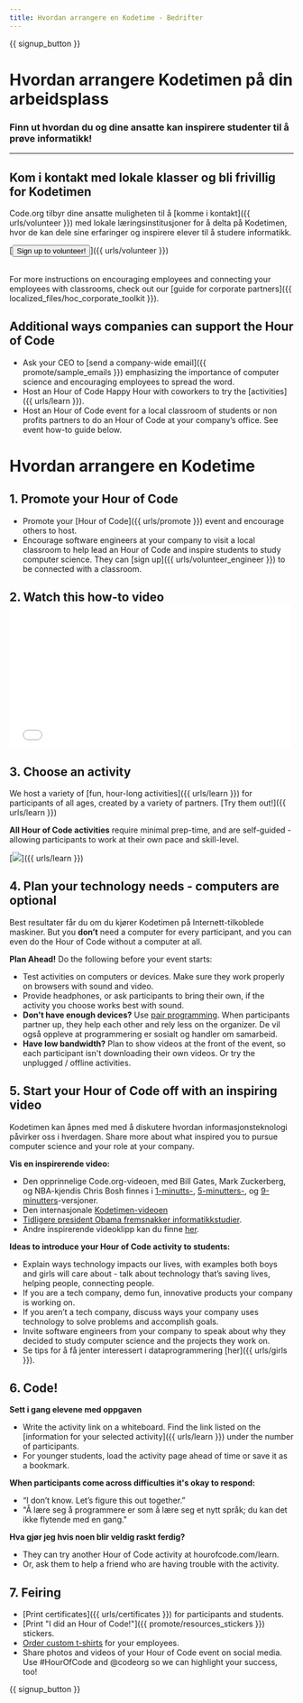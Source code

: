 ```yaml
---
title: Hvordan arrangere en Kodetime - Bedrifter
---
```


{{ signup_button }}

# Hvordan arrangere Kodetimen på din arbeidsplass
### Finn ut hvordan du og dine ansatte kan inspirere studenter til å prøve informatikk!

***

## Kom i kontakt med lokale klasser og bli frivillig for Kodetimen
Code.org tilbyr dine ansatte muligheten til å [komme i kontakt]({{ urls/volunteer }}) med lokale læringsinstitusjoner for å delta på Kodetimen, hvor de kan dele sine erfaringer og inspirere elever til å studere informatikk.

[<button>Sign up to volunteer!</button>]({{ urls/volunteer }})
<br>
<br>

For more instructions on encouraging employees and connecting your employees with classrooms, check out our [guide for corporate partners]({{ localized_files/hoc_corporate_toolkit }}).

## Additional ways companies can support the Hour of Code

- Ask your CEO to [send a company-wide email]({{ promote/sample_emails }}) emphasizing the importance of computer science and encouraging employees to spread the word.
- Host an Hour of Code Happy Hour with coworkers to try the [activities]({{ urls/learn }}).
- Host an Hour of Code event for a local classroom of students or non profits partners to do an Hour of Code at your company’s office. See event how-to guide below.


# Hvordan arrangere en Kodetime

## 1. Promote your Hour of Code
- Promote your [Hour of Code]({{ urls/promote }}) event and encourage others to host.
- Encourage software engineers at your company to visit a local classroom to help lead an Hour of Code and inspire students to study computer science. They can [sign up]({{ urls/volunteer_engineer }}) to be connected with a classroom.

## 2. Watch this how-to video <iframe width="500" height="255" src="//www.youtube.com/embed/SrnvvWDm73k" frameborder="0" allowfullscreen mark="crwd-mark"></iframe>

## 3. Choose an activity
We host a variety of [fun, hour-long activities]({{ urls/learn }}) for participants of all ages, created by a variety of partners. [Try them out!]({{ urls/learn }})

**All Hour of Code activities** require minimal prep-time, and are self-guided - allowing participants to work at their own pace and skill-level.

[<img src="/images/fit-700/tutorials.png" />]({{ urls/learn }})

## 4. Plan your technology needs - computers are optional

Best resultater får du om du kjører Kodetimen på Internett-tilkoblede maskiner. But you **don’t** need a computer for every participant, and you can even do the Hour of Code without a computer at all.

**Plan Ahead!** Do the following before your event starts:

- Test activities on computers or devices. Make sure they work properly on browsers with sound and video.
- Provide headphones, or ask participants to bring their own, if the activity you choose works best with sound.
- **Don't have enough devices?** Use [pair programming](https://www.youtube.com/watch?v=vgkahOzFH2Q). When participants partner up, they help each other and rely less on the organizer. De vil også oppleve at programmering er sosialt og handler om samarbeid.
- **Have low bandwidth?** Plan to show videos at the front of the event, so each participant isn't downloading their own videos. Or try the unplugged / offline activities.

## 5.  Start your Hour of Code off with an inspiring video
Kodetimen kan åpnes med med å diskutere hvordan informasjonsteknologi påvirker oss i hverdagen. Share more about what inspired you to pursue computer science and your role at your company.

**Vis en inspirerende video:**

- Den opprinnelige Code.org-videoen, med Bill Gates, Mark Zuckerberg, og NBA-kjendis Chris Bosh finnes i [1-minutts-](https://www.youtube.com/watch?v=qYZF6oIZtfc), [5-minutters-](https://www.youtube.com/watch?v=nKIu9yen5nc), og [9-minutters](https://www.youtube.com/watch?v=dU1xS07N-FA)-versjoner.
- Den internasjonale [Kodetimen-videoen](https://www.youtube.com/watch?v=KsOIlDT145A)
- [Tidligere president Obama fremsnakker informatikkstudier](https://www.youtube.com/watch?v=6XvmhE1J9PY).
- Andre inspirerende videoklipp kan du finne [her](https://www.youtube.com/playlist?list=PLzdnOPI1iJNfpD8i4Sx7U0y2MccnrNZuP).

**Ideas to introduce your Hour of Code activity to students:**

- Explain ways technology impacts our lives, with examples both boys and girls will care about - talk about technology that’s saving lives, helping people, connecting people.
- If you are a tech company, demo fun, innovative products your company is working on.
- If you aren’t a tech company, discuss ways your company uses technology to solve problems and accomplish goals.
- Invite software engineers from your company to speak about why they decided to study computer science and the projects they work on.
- Se tips for å få jenter interessert i dataprogrammering [her]({{ urls/girls }}).

## 6. Code!
**Sett i gang elevene med oppgaven**

- Write the activity link on a whiteboard. Find the link listed on the [information for your selected activity]({{ urls/learn }}) under the number of participants.
- For younger students, load the activity page ahead of time or save it as a bookmark.

**When participants come across difficulties it's okay to respond:**

- “I don’t know. Let’s figure this out together.”
- "Å lære seg å programmere er som å lære seg et nytt språk; du kan det ikke flytende med en gang."

**Hva gjør jeg hvis noen blir veldig raskt ferdig?**

- They can try another Hour of Code activity at hourofcode.com/learn.
- Or, ask them to help a friend who are having trouble with the activity.

## 7. Feiring

- [Print certificates]({{ urls/certificates }}) for participants and students.
- [Print "I did an Hour of Code!"]({{ promote/resources_stickers }}) stickers.
- [Order custom t-shirts](http://blog.code.org/post/132608499493/hour-of-code-shirts-and-more) for your employees.
- Share photos and videos of your Hour of Code event on social media. Use #HourOfCode and @codeorg so we can highlight your success, too!

{{ signup_button }}
